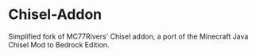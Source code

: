 # Chisel-Addon
Simplified fork of MC77Rivers' Chisel addon, a port of the Minecraft Java Chisel Mod to Bedrock Edition.
